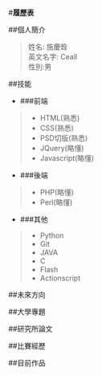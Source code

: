 #**履歷表** 

##個人簡介
>姓名: 施慶銓  
>英文名字: Ceall  
>性別:男  

##技能

 + ###前端
  > - HTML(熟悉)
  > - CSS(熟悉)
  > - PSD切版(熟悉)
  > - JQuery(略懂)
  > - Javascript(略懂)

 + ###後端
  > - PHP(略懂)
  > - Perl(略懂)

 + ###其他
  > - Python
  > - Git 
  > - JAVA
  > - C
  > - Flash
  > - Actionscript

##未來方向

##大學專題

##研究所論文

##比賽經歷

##目前作品
